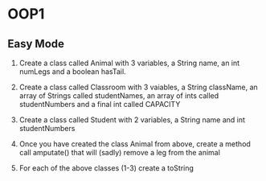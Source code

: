 OOP1
====

Easy Mode
---------

1. Create a class called Animal with 3 variables, a String name, an int numLegs and a boolean hasTail.

2. Create a class called Classroom with 3 vaiables, a String className, an array of Strings called studentNames, an array of ints called studentNumbers and a final int called CAPACITY

3. Create a class called Student with 2 variables, a String name and int studentNumbers

4. Once you have created the class Animal from above, create a method call amputate() that will (sadly) remove a leg from the animal

5. For each of the above classes (1-3) create a toString